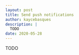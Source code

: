 ```yaml
---
layout: post
title: Send push notifications
author: kaycebasques
description: |
  TODO
date: 2020-05-28
---
```


TODO